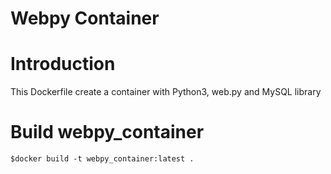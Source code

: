 # Webpy Container

# Introduction

This Dockerfile create a container with Python3, web.py and MySQL library

# Build webpy_container

```
$docker build -t webpy_container:latest .
```

